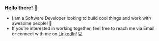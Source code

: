 ### Hello there! 👋

- I am a Software Developer looking to build cool things and work with awesome people! 🧪
- If you're interested in working together, feel free to reach me via Email or connect with me on [LinkedIn](https://www.linkedin.com/in/diljotsg/)! 💻


<!--
**DiljotSG/DiljotSG** is a ✨ _special_ ✨ repository because its `README.md` (this file) appears on your GitHub profile.
-->
